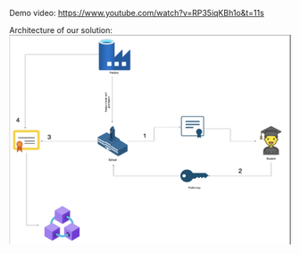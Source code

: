 Demo video: https://www.youtube.com/watch?v=RP35iqKBh1o&t=11s

Architecture of our solution:
![](./architecture.png)

